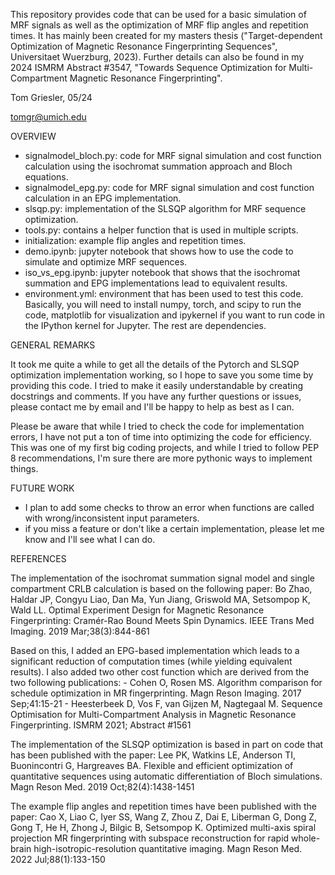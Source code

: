 This repository provides code that can be used for a basic simulation of MRF signals as well as the optimization of MRF flip angles and repetition times. It has mainly been created for my masters thesis ("Target-dependent Optimization of Magnetic Resonance Fingerprinting Sequences", Universitaet Wuerzburg, 2023). Further details can also be found in my 2024 ISMRM Abstract #3547, "Towards Sequence Optimization for Multi-Compartment Magnetic Resonance Fingerprinting".

Tom Griesler, 05/24

tomgr@umich.edu


OVERVIEW
- signalmodel_bloch.py: code for MRF signal simulation and cost function calculation using the isochromat summation approach and Bloch equations.
- signalmodel_epg.py: code for MRF signal simulation and cost function calculation in an EPG implementation.
- slsqp.py: implementation of the SLSQP algorithm for MRF sequence optimization. 
- tools.py: contains a helper function that is used in multiple scripts. 
- initialization: example flip angles and repetition times.
- demo.ipynb: jupyter notebook that shows how to use the code to simulate and optimize MRF sequences.
- iso_vs_epg.ipynb: jupyter notebook that shows that the isochromat summation and EPG implementations lead to equivalent results. 
- environment.yml: environment that has been used to test this code. Basically, you will need to install numpy, torch, and scipy to run the code, matplotlib for visualization and ipykernel if you want to run code in the IPython kernel for Jupyter. The rest are dependencies.


GENERAL REMARKS

It took me quite a while to get all the details of the Pytorch and SLSQP optimization implementation working, so I hope to save you some time by providing this code. I tried to make it easily understandable by creating docstrings and comments. If you have any further questions or issues, please contact me by email and I'll be happy to help as best as I can. 

Please be aware that while I tried to check the code for implementation errors, I have not put a ton of time into optimizing the code for efficiency. This was one of my first big coding projects, and while I tried to follow PEP 8 recommendations, I'm sure there are more pythonic ways to implement things. 


FUTURE WORK   
- I plan to add some checks to throw an error when functions are called with wrong/inconsistent input parameters.
- if you miss a feature or don't like a certain implementation, please let me know and I'll see what I can do. 


REFERENCES

The implementation of the isochromat summation signal model and single compartment CRLB calculation is based on the following paper:
    Bo Zhao, Haldar JP, Congyu Liao, Dan Ma, Yun Jiang, Griswold MA, Setsompop K, Wald LL. Optimal Experiment Design for Magnetic Resonance Fingerprinting: Cramér-Rao Bound Meets Spin Dynamics. IEEE Trans Med Imaging. 2019 Mar;38(3):844-861

Based on this, I added an EPG-based implementation which leads to a significant reduction of computation times (while yielding equivalent results). I also added two other cost function which are derived from the two following publications: 
    - Cohen O, Rosen MS. Algorithm comparison for schedule optimization in MR fingerprinting. Magn Reson Imaging. 2017 Sep;41:15-21
    - Heesterbeek D, Vos F, van Gijzen M, Nagtegaal M. Sequence Optimisation for Multi-Compartment Analysis in Magnetic Resonance Fingerprinting. ISMRM 2021; Abstract #1561

The implementation of the SLSQP optimization is based in part on code that has been published with the paper:
    Lee PK, Watkins LE, Anderson TI, Buonincontri G, Hargreaves BA. Flexible and efficient optimization of quantitative sequences using automatic differentiation of Bloch simulations. Magn Reson Med. 2019 Oct;82(4):1438-1451

The example flip angles and repetition times have been published with the paper:
    Cao X, Liao C, Iyer SS, Wang Z, Zhou Z, Dai E, Liberman G, Dong Z, Gong T, He H, Zhong J, Bilgic B, Setsompop K. Optimized multi-axis spiral projection MR fingerprinting with subspace reconstruction for rapid whole-brain high-isotropic-resolution quantitative imaging. Magn Reson Med. 2022 Jul;88(1):133-150
